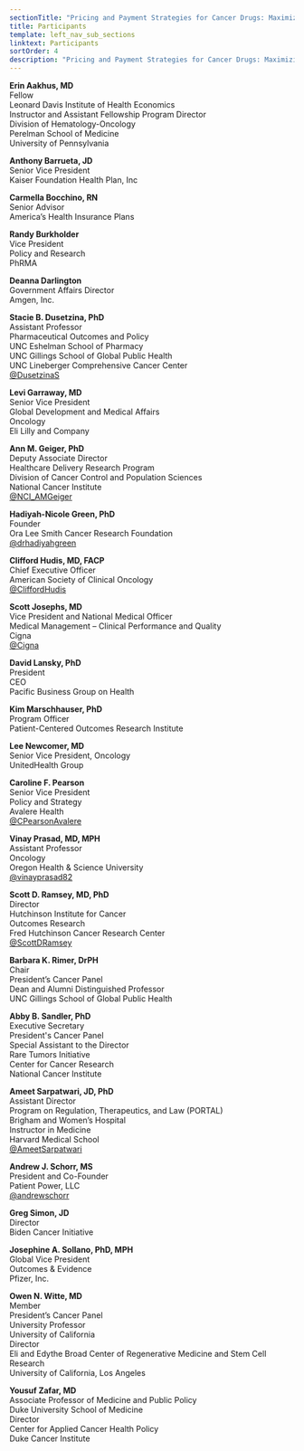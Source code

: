 ```yaml
---
sectionTitle: "Pricing and Payment Strategies for Cancer Drugs: Maximizing Patients' Access to Beneficial Therapies"
title: Participants
template: left_nav_sub_sections
linktext: Participants
sortOrder: 4
description: "Pricing and Payment Strategies for Cancer Drugs: Maximizing Patients' Access to Beneficial Therapies - Participants"
---
```


**Erin Aakhus, MD** \
Fellow \
Leonard Davis Institute of Health Economics \
Instructor and Assistant Fellowship Program Director \
Division of Hematology-Oncology \
Perelman School of Medicine \
University of Pennsylvania

**Anthony Barrueta, JD** \
Senior Vice President \
Kaiser Foundation Health Plan, Inc

**Carmella Bocchino, RN** \
Senior Advisor \
America’s Health Insurance Plans

**Randy Burkholder** \
Vice President \
Policy and Research \
PhRMA

**Deanna Darlington** \
Government Affairs Director \
Amgen, Inc.

**Stacie B. Dusetzina, PhD** \
Assistant Professor \
Pharmaceutical Outcomes and Policy \
UNC Eshelman School of Pharmacy \
UNC Gillings School of Global Public Health \
UNC Lineberger Comprehensive Cancer Center \
[@DusetzinaS](https://twitter.com/DusetzinaS)

**Levi Garraway, MD** \
Senior Vice President \
Global Development and Medical Affairs \
Oncology \
Eli Lilly and Company

**Ann M. Geiger, PhD** \
Deputy Associate Director \
Healthcare Delivery Research Program \
Division of Cancer Control and Population Sciences \
National Cancer Institute \
[@NCI_AMGeiger](https://twitter.com/NCI_AMGeiger)

**Hadiyah-Nicole Green, PhD** \
Founder \
Ora Lee Smith Cancer Research Foundation \
[@drhadiyahgreen](https://twitter.com/drhadiyahgreen)

**Clifford Hudis, MD, FACP** \
Chief Executive Officer \
American Society of Clinical Oncology \
[@CliffordHudis](https://twitter.com/CliffordHudis)

**Scott Josephs, MD** \
Vice President and National Medical Officer \
Medical Management – Clinical Performance and Quality \
Cigna \
[@Cigna](https://twitter.com/Cigna)

**David Lansky, PhD** \
President \
CEO \
Pacific Business Group on Health

**Kim Marschhauser, PhD** \
Program Officer \
Patient-Centered Outcomes Research Institute

**Lee Newcomer, MD** \
Senior Vice President, Oncology \
UnitedHealth Group

**Caroline F. Pearson** \
Senior Vice President \
Policy and Strategy \
Avalere Health \
[@CPearsonAvalere](https://twitter.com/CPearsonAvalere)

**Vinay Prasad, MD, MPH** \
Assistant Professor \
Oncology \
Oregon Health & Science University \
[@vinayprasad82](https://twitter.com/vinayprasad82)

**Scott D. Ramsey, MD, PhD** \
Director \
Hutchinson Institute for Cancer \
Outcomes Research \
Fred Hutchinson Cancer Research Center \
[@ScottDRamsey](https://twitter.com/ScottDRamsey)

**Barbara K. Rimer, DrPH** \
Chair \
President’s Cancer Panel \
Dean and Alumni Distinguished Professor \
UNC Gillings School of Global Public Health

**Abby B. Sandler, PhD** \
Executive Secretary \
President's Cancer Panel \
Special Assistant to the Director \
Rare Tumors Initiative \
Center for Cancer Research \
National Cancer Institute

**Ameet Sarpatwari, JD, PhD** \
Assistant Director \
Program on Regulation, Therapeutics, and Law (PORTAL) \
Brigham and Women’s Hospital \
Instructor in Medicine \
Harvard Medical School \
[@AmeetSarpatwari](https://twitter.com/AmeetSarpatwari)

**Andrew J. Schorr, MS** \
President and Co-Founder \
Patient Power, LLC \
[@andrewschorr](https://twitter.com/andrewschorr)

**Greg Simon, JD** \
Director \
Biden Cancer Initiative

**Josephine A. Sollano, PhD, MPH** \
Global Vice President \
Outcomes & Evidence \
Pfizer, Inc.

**Owen N. Witte, MD** \
Member \
President’s Cancer Panel \
University Professor \
University of California \
Director \
Eli and Edythe Broad Center of Regenerative Medicine and Stem Cell Research \
University of California, Los Angeles

**Yousuf Zafar, MD** \
Associate Professor of Medicine and Public Policy \
Duke University School of Medicine \
Director \
Center for Applied Cancer Health Policy \
Duke Cancer Institute
